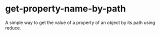 # get-property-name-by-path
A simple way to get the value of a property of an object by its path using reduce.
